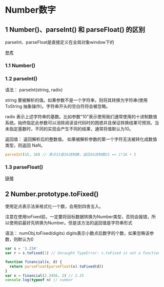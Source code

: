 # Number数字

## 1 Number()、parseInt() 和 parseFloat() 的区别

parseInt、parseFloat是直接定义在全局对象window下的

[参考](https://www.cnblogs.com/Juphy/p/7085197.html)

### 1.1 Number()

### 1.2 parseInt()

语法：
parseInt(string, radix)

string 要被解析的值。如果参数不是一个字符串，则将其转换为字符串(使用  ToString 抽象操作)。字符串开头的空白符将会被忽略。

radix 表示上述字符串的基数。比如参数"10"表示使用我们通常使用的十进制数值系统。始终指定此参数可以消除阅读该代码时的困惑并且保证转换结果可预测。当未指定基数时，不同的实现会产生不同的结果，通常将值默认为10。

返回值：
返回解析后的整数值。 如果被解析参数的第一个字符无法被转化成数值类型，则返回 NaN。

```js
parseInt(15, 16) // 表示15是16进制数，返回10进制数21 => 1*16 + 5
```

### 1.3 parseFloat()


[链接](https://www.cnblogs.com/yi0921/p/6196841.html)

## 2 Number.prototype.toFixed()

使用定点表示法来格式化一个数，会用到四舍五入。

注意在使用toFixed前，一定要将目标数据转换为Number类型，否则会报错，所以使用前最好先转换为Number。但是该方法的返回值是字符串形式

语法：
numObj.toFixed(digits) digits表示小数点后数字的个数，如果忽略该参数，则默认为0

```js
var s = '1.234'
var r = s.toFixed(1) // Uncaught TypeError: s.toFixed is not a function
```

```js
function financial(x, d) {
  return parseFloat(parseFloat(x).toFixed(d))
}
var n = financial(2.3456, 2) // 2.35
console.log(typeof n) // number
```

